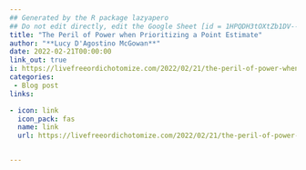 ```yaml
---
## Generated by the R package lazyapero
## Do not edit directly, edit the Google Sheet [id = 1HPQDH3tOXtZb1DV--8wR9CKAzUz5aywWc2vM3OQ5SrU]
title: "The Peril of Power when Prioritizing a Point Estimate"
author: "**Lucy D'Agostino McGowan**"
date: 2022-02-21T00:00:00
link_out: true
i: https://livefreeordichotomize.com/2022/02/21/the-peril-of-power-when-prioritizing-a-point-estimate/
categories:
 - Blog post
links:

- icon: link
  icon_pack: fas
  name: link
  url: https://livefreeordichotomize.com/2022/02/21/the-peril-of-power-when-prioritizing-a-point-estimate/


---
```




